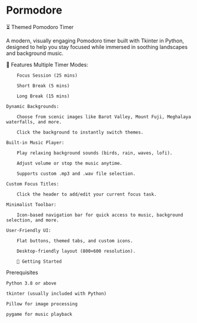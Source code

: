 # Pormodore

⏳ Themed Pomodoro Timer

A modern, visually engaging Pomodoro timer built with Tkinter in Python, designed to help you stay focused while immersed in soothing landscapes and background music.


🎯 Features
    Multiple Timer Modes:

        Focus Session (25 mins)

        Short Break (5 mins)

        Long Break (15 mins)

    Dynamic Backgrounds:

        Choose from scenic images like Barot Valley, Mount Fuji, Meghalaya waterfalls, and more.

        Click the background to instantly switch themes.

    Built-in Music Player:

        Play relaxing background sounds (birds, rain, waves, lofi).

        Adjust volume or stop the music anytime.

        Supports custom .mp3 and .wav file selection.

    Custom Focus Titles:

        Click the header to add/edit your current focus task.

    Minimalist Toolbar:

        Icon-based navigation bar for quick access to music, background selection, and more.

    User-Friendly UI:

        Flat buttons, themed tabs, and custom icons.

        Desktop-friendly layout (800×600 resolution).

        🚀 Getting Started
Prerequisites

    Python 3.8 or above

    tkinter (usually included with Python)

    Pillow for image processing

    pygame for music playback
    
